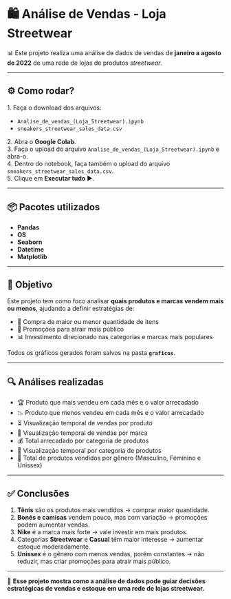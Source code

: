 # 🛍️ Análise de Vendas - Loja Streetwear

📊 Este projeto realiza uma análise de dados de vendas de **janeiro a agosto de 2022** de uma rede de lojas de produtos *streetwear*.  

---

## ⚙️ Como rodar?

1️. Faça o download dos arquivos:
- `Analise_de_vendas_(Loja_Streetwear).ipynb`
- `sneakers_streetwear_sales_data.csv`  

2️. Abra o **Google Colab**.  
3️. Faça o upload do arquivo `Analise_de_vendas_(Loja_Streetwear).ipynb` e abra-o.  
4️. Dentro do notebook, faça também o upload do arquivo `sneakers_streetwear_sales_data.csv`.  
5️. Clique em **Executar tudo ▶️**.  

---

## 📦 Pacotes utilizados
-  **Pandas**  
-  **OS**  
-  **Seaborn**  
-  **Datetime**  
-  **Matplotlib**  

---

## 🎯 Objetivo
Este projeto tem como foco analisar **quais produtos e marcas vendem mais ou menos**, ajudando a definir estratégias de:  
- 🛒 Compra de maior ou menor quantidade de itens  
- 🎁 Promoções para atrair mais público  
- 📊 Investimento direcionado nas categorias e marcas mais populares  

Todos os gráficos gerados foram salvos na pasta **`graficos`**.  

---

## 🔍 Análises realizadas
- 🏆 Produto que mais vendeu em cada mês e o valor arrecadado  
- 📉 Produto que menos vendeu em cada mês e o valor arrecadado  
- ⏳ Visualização temporal de vendas por produto  
- 👟 Visualização temporal de vendas por marca  
- 💰 Total arrecadado por categoria de produtos  
- 📂 Visualização temporal por categoria de produtos  
- 🚻 Total de produtos vendidos por gênero (Masculino, Feminino e Unissex)  

---

## ✅ Conclusões

1.  **Tênis** são os produtos mais vendidos → comprar maior quantidade.  
2.  **Bonés e camisas** vendem pouco, mas com variação → promoções podem aumentar vendas.  
3.  **Nike** é a marca mais forte → vale investir em mais produtos.  
4.  Categorias **Streetwear** e **Casual** têm maior interesse → aumentar estoque moderadamente.  
5.  **Unissex** é o gênero com menos vendas, porém constantes → não reduzir, mas criar promoções para atrair mais público.  

---

📌 **Esse projeto mostra como a análise de dados pode guiar decisões estratégicas de vendas e estoque em uma rede de lojas streetwear.**


